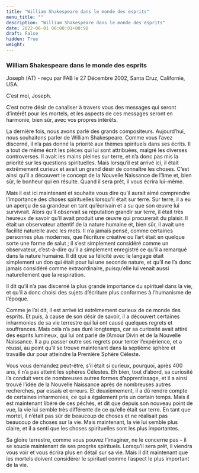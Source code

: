 ```yaml
---
title: "William Shakespeare dans le monde des esprits"
menu_title: ""
description: "William Shakespeare dans le monde des esprits"
date: 2022-06-01 06:00:01+00:98
draft: False
hidden: True
weight:
---
```

### William Shakespeare dans le monde des esprits

Joseph (AT) - reçu par FAB le 27 Décembre 2002, Santa Cruz, Californie, USA.

C’est moi, Joseph.

C’est notre désir de canaliser à travers vous des messages qui seront d’intérêt pour les mortels, et les aspects de ces messages seront en harmonie, bien sûr, avec vos propres intérêts.

La dernière fois, nous avons parlé des grands compositeurs. Aujourd’hui, nous souhaitons parler de William Shakespeare. Comme vous l’avez discerné, il n’a pas donné la priorité aux thèmes spirituels dans ses écrits. Il a tout de même écrit les pièces qui lui sont attribuées, malgré les diverses controverses. Il avait les mains pleines sur terre, et n’a donc pas mis la priorité sur les questions spirituelles. Mais lorsqu’il est arrivé ici, il était extrêmement curieux et avait un grand désir de connaître les choses. C’est ainsi qu’il a découvert le concept de la Nouvelle Naissance de l’âme et, bien sûr, le bonheur qui en résulte. Quand il sera prêt, il vous écrira lui-même.

Mais il est ici maintenant et souhaite vous dire qu’il aurait aimé comprendre l’importance des choses spirituelles lorsqu’il était sur terre. Sur terre, il a eu un aperçu de sa grandeur en tant qu’écrivain et a su que son œuvre lui survivrait. Alors qu’il observait sa réputation grandir sur terre, il était très heureux de savoir qu’il avait produit une œuvre qui procurerait du plaisir. Il était un observateur attentif de la nature humaine et, bien sûr, il avait une facilité naturelle avec les mots. Il n’a jamais pensé, comme certaines personnes plus modernes, que l’écriture créative ou l’art était en quelque sorte une forme de salut ; il s’est simplement considéré comme un observateur, c’est-à-dire qu’il a simplement enregistré ce qu’il a remarqué dans la nature humaine. Il dit que sa félicité avec le langage était simplement un don qui était pour lui une seconde nature, et qu’il ne l’a donc jamais considéré comme extraordinaire, puisqu’elle lui venait aussi naturellement que la respiration.

Il dit qu’il n’a pas discerné la plus grande importance du spirituel dans la vie, et qu’il a donc choisi des sujets d’écriture plus conformes à l’humanisme de l’époque.

Comme je l’ai dit, il est arrivé ici extrêmement curieux de ce monde des esprits. Et puis, à cause de son désir de savoir, il a découvert certaines inharmonies de sa vie terrestre qui lui ont causé quelques regrets et souffrances. Mais cela n’a pas duré longtemps, car sa curiosité avait attiré des esprits lumineux, qui lui ont parlé de l’Amour Divin et de la Nouvelle Naissance. Il a pu passer outre ses regrets pour tenter l’expérience, et a réussi, au point qu’il se trouve maintenant dans la septième sphère et travaille dur pour atteindre la Première Sphère Céleste.

Vous vous demandez peut-être, s’il était si curieux, pourquoi, après 400 ans, il n’a pas atteint les sphères Célestes. Eh bien, tout d’abord, sa curiosité l’a conduit vers de nombreuses autres formes d’apprentissage, et il a ainsi trouvé l’idée de la Nouvelle Naissance après de nombreuses autres recherches, par essais et erreurs. Et deuxièmement, il a dû rendre compte de certaines inharmonies, ce qui a également pris un certain temps. Mais il est maintenant libéré de ces péchés, et dit que depuis son nouveau point de vue, la vie lui semble très différente de ce qu’elle était sur terre. En tant que mortel, il n’était pas sûr de beaucoup de choses et ne réalisait pas beaucoup de choses sur la vie. Mais maintenant, la vie lui semble plus claire, et il a senti que les choses spirituelles sont les plus importantes.

Sa gloire terrestre, comme vous pouvez l’imaginer, ne le concerne pas – il se soucie maintenant de ses progrès spirituels. Lorsqu’il sera prêt, il viendra vous voir et vous écrira plus en détail sur sa vie. Mais il dit maintenant que les mortels doivent considérer le spirituel comme l’aspect le plus important de la vie.